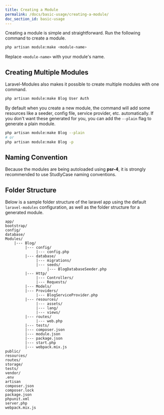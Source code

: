 ```yaml
---
title: Creating a Module
permalink: /docs/basic-usage/creating-a-module/
doc_section_id: basic-usage
---
```


Creating a module is simple and straightforward. Run the following command to create a module.

```bash
php artisan module:make <module-name>
```

Replace `<module-name>` with your module's name.

## Creating Multiple Modules

Laravel-Modules also makes it possible to create multiple modules with one command.

```bash
php artisan module:make Blog User Auth
```

By default when you create a new module, the command will add some resources like a seeder, config file,
service provider, etc. automatically. If you don't want these generated for you, you can add the `--plain`
flag to generate a plain module.

```bash
php artisan module:make Blog --plain
# or
php artisan module:make Blog -p
```

## Naming Convention

Because the modules are being autoloaded using **psr-4**, it is strongly recommended to use StudlyCase naming conventions.

## Folder Structure

Below is a sample folder structure of the laravel app using the default `laravel-modules` configuration, as well
as the folder structure for a generated module.

```
app/
bootstrap/
config/
database/
Modules/
    |--- Blog/
         |--- config/
              |--- config.php
         |--- database/
              |--- migrations/
              |--- seeds/
                   |--- BlogDatabaseSeeder.php
         |--- Http/
              |--- Controllers/
              |--- Requests/
         |--- Models/
         |--- Providers/
              |--- BlogServiceProvider.php
         |--- resources/
              |--- assets/
              |--- lang/
              |--- views/
         |--- routes/
              |--- web.php
         |--- tests/
         |--- composer.json
         |--- module.json
         |--- package.json
         |--- start.php
         |--- webpack.mix.js
public/
resources/
routes/
storage/
tests/
vendor/
.env
artisan
composer.json
composer.lock
package.json
phpunit.xml
server.php
webpack.mix.js
```